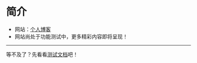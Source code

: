 # 简介

- 网站：[个人博客](https://chang-0420.github.io/#/)
- 网站尚处于功能测试中，更多精彩内容即将呈现！

---

等不及了？先看看[测试文档](contents/test.md)吧！

